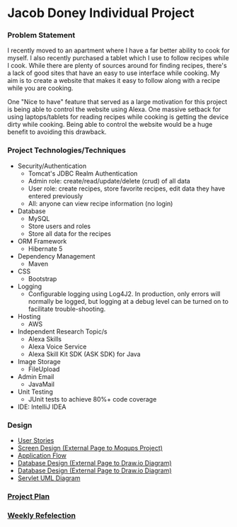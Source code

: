 # Jacob Doney Individual Project

### Problem Statement

I recently moved to an apartment where I have a far better ability to cook for myself.
I also recently purchased a tablet which I use to follow recipes while I cook.
While there are plenty of sources around for finding recipes, there's a lack of good 
sites that have an easy to use interface while cooking. My aim is to create a website that
makes it easy to follow along with a recipe while you are cooking.

One "Nice to have" feature that served as a large motivation for this project is being able to control the website using Alexa.
One massive setback for using laptops/tablets for reading recipes while cooking is getting
the device dirty while cooking. Being able to control the website would be a huge benefit to
avoiding this drawback.

### Project Technologies/Techniques 

* Security/Authentication
  * Tomcat's JDBC Realm Authentication
  * Admin role: create/read/update/delete (crud) of all data
  * User role: create recipes, store favorite recipes, edit data they have entered previously
  * All: anyone can view recipe information (no login)
* Database
  * MySQL
  * Store users and roles
  * Store all data for the recipes
* ORM Framework
  * Hibernate 5
* Dependency Management
  * Maven
* CSS 
  * Bootstrap
* Logging
  * Configurable logging using Log4J2. In production, only errors will normally be logged, but logging at a debug level can be turned on to facilitate trouble-shooting. 
* Hosting
  * AWS
* Independent Research Topic/s
  * Alexa Skills
  * Alexa Voice Service
  * Alexa Skill Kit SDK (ASK SDK) for Java
* Image Storage
  * FileUpload
* Admin Email
  * JavaMail
* Unit Testing
  * JUnit tests to achieve 80%+ code coverage 
* IDE: IntelliJ IDEA

### Design

* [User Stories](DesignDocuments/userStories.md)
* [Screen Design (External Page to Moqups Project)](https://app.moqups.com/PwlaN4YYza/view/page/aa9df7b72)
* [Application Flow](DesignDocuments/applicationFlow.md)
* [Database Design (External Page to Draw.io Diagram)](https://drive.google.com/file/d/1Xa2Qe7GLNbkUfWn-g1wTmdzZB7NCPQyq/view?usp=sharing)
* [Database Design (External Page to Draw.io Diagram)](https://drive.google.com/file/d/1Xa2Qe7GLNbkUfWn-g1wTmdzZB7NCPQyq/view?usp=sharing)
* [Servlet UML Diagram](DesignDocuments/ServletUML.png)

### [Project Plan](ProjectPlan.md)

### [Weekly Refelection](WeeklyReflection.md)